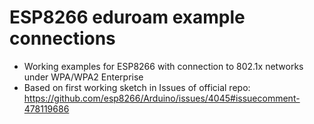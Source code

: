 # ESP8266 eduroam example connections
* Working examples for ESP8266 with connection to 802.1x networks under WPA/WPA2 Enterprise
* Based on first working sketch in Issues of official repo: https://github.com/esp8266/Arduino/issues/4045#issuecomment-478119686
